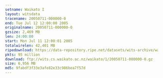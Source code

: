 ```yaml
---
setname: Waikato I
layout: witsdata
tracename: 20050711-000000-0
end: Tue Jul 12 12:00:00 2005
originalname: 20050711-000000-0
gzsize: 2,469 MB
len: 24:00:00
start: Mon Jul 11 12:00:01 2005
totalwirelen: 42,401 MB
ripedownload: https://data-repository.ripe.net/datasets/wits-archive/waikato/1/20050711-000000-0.gz
pkts: 95 million
download: ftp://wits.cs.waikato.ac.nz/waikato/1/20050711-000000-0.gz
size: 6,956 MB
md5: 9fabdf3f33e3afe82e33c986bea7f57d
---
```

